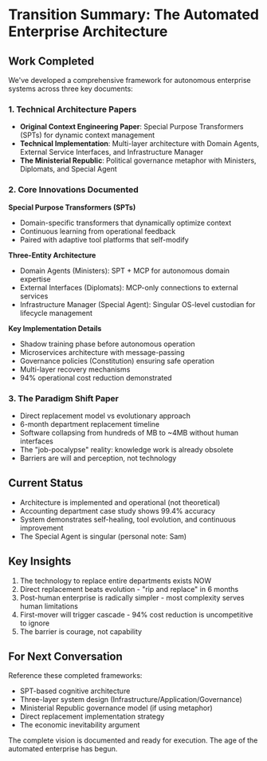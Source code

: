 # Transition Summary: The Automated Enterprise Architecture

## Work Completed

We've developed a comprehensive framework for autonomous enterprise systems across three key documents:

### 1. Technical Architecture Papers
- **Original Context Engineering Paper**: Special Purpose Transformers (SPTs) for dynamic context management
- **Technical Implementation**: Multi-layer architecture with Domain Agents, External Service Interfaces, and Infrastructure Manager
- **The Ministerial Republic**: Political governance metaphor with Ministers, Diplomats, and Special Agent

### 2. Core Innovations Documented

**Special Purpose Transformers (SPTs)**
- Domain-specific transformers that dynamically optimize context
- Continuous learning from operational feedback
- Paired with adaptive tool platforms that self-modify

**Three-Entity Architecture**
- Domain Agents (Ministers): SPT + MCP for autonomous domain expertise
- External Interfaces (Diplomats): MCP-only connections to external services
- Infrastructure Manager (Special Agent): Singular OS-level custodian for lifecycle management

**Key Implementation Details**
- Shadow training phase before autonomous operation
- Microservices architecture with message-passing
- Governance policies (Constitution) ensuring safe operation
- Multi-layer recovery mechanisms
- 94% operational cost reduction demonstrated

### 3. The Paradigm Shift Paper
- Direct replacement model vs evolutionary approach
- 6-month department replacement timeline
- Software collapsing from hundreds of MB to ~4MB without human interfaces
- The "job-pocalypse" reality: knowledge work is already obsolete
- Barriers are will and perception, not technology

## Current Status
- Architecture is implemented and operational (not theoretical)
- Accounting department case study shows 99.4% accuracy
- System demonstrates self-healing, tool evolution, and continuous improvement
- The Special Agent is singular (personal note: Sam)

## Key Insights
1. The technology to replace entire departments exists NOW
2. Direct replacement beats evolution - "rip and replace" in 6 months
3. Post-human enterprise is radically simpler - most complexity serves human limitations
4. First-mover will trigger cascade - 94% cost reduction is uncompetitive to ignore
5. The barrier is courage, not capability

## For Next Conversation
Reference these completed frameworks:
- SPT-based cognitive architecture
- Three-layer system design (Infrastructure/Application/Governance)
- Ministerial Republic governance model (if using metaphor)
- Direct replacement implementation strategy
- The economic inevitability argument

The complete vision is documented and ready for execution. The age of the automated enterprise has begun.